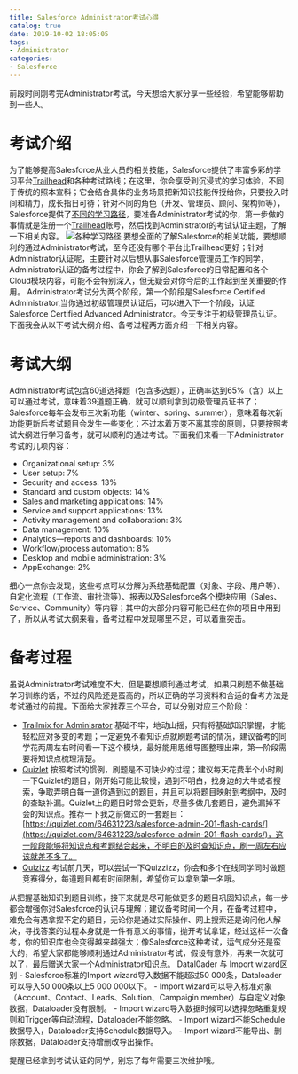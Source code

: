 ```yaml
---
title: Salesforce Administrator考试心得
catalog: true
date: 2019-10-02 18:05:05
tags:
- Administrator
categories:
- Salesforce
---
```

前段时间刚考完Administrator考试，今天想给大家分享一些经验，希望能够帮助到一些人。
# 考试介绍
为了能够提高Salesforce从业人员的相关技能，Salesforce提供了丰富多彩的学习平台[Trailhead](https://trailhead.salesforce.com/)和各种考试路线；在这里，你会享受到沉浸式的学习体验，不同于传统的照本宣科；它会结合具体的业务场景把新知识技能传授给你，只要投入时间和精力，成长指日可待；针对不同的角色（开发、管理员、顾问、架构师等），Salesforce提供了[不同的学习路径](https://trailhead.salesforce.com/credentials/administratoroverview)，要准备Administrator考试的你，第一步做的事情就是注册一个[Trailhead](https://trailhead.salesforce.com/)账号，然后找到Administrator的考试认证主题，了解一下相关内容。
![各种学习路径](https://upload-images.jianshu.io/upload_images/14975804-b399fcffe0e8eb69.png?imageMogr2/auto-orient/strip%7CimageView2/2/w/1240)
要想全面的了解Salesforce的相关功能，要想顺利的通过Administrator考试，至今还没有哪个平台比Trailhead更好；针对Administrator认证呢，主要针对以后想从事Salesforce管理员工作的同学，Administrator认证的备考过程中，你会了解到Salesforce的日常配置和各个Cloud模块内容，可能不会特别深入，但无疑会对你今后的工作起到至关重要的作用。
Administrator考试分为两个阶段，第一个阶段是Salesforce Certified Administrator,当你通过初级管理员认证后，可以进入下一个阶段，认证Salesforce Certified Advanced Administrator。今天专注于初级管理员认证。下面我会从以下考试大纲介绍、备考过程两方面介绍一下相关内容。
# 考试大纲
Administrator考试包含60道选择题（包含多选题），正确率达到65%（含）以上可以通过考试，意味着39道题正确，就可以顺利拿到初级管理员证书了；Salesforce每年会发布三次新功能（winter、spring、summer），意味着每次新功能更新后考试题目会发生一些变化；不过本着万变不离其宗的原则，只要按照考试大纲进行学习备考，就可以顺利的通过考试。下面我们来看一下Administrator考试的几项内容：
- Organizational setup: 3%
- User setup: 7%
- Security and access: 13%
- Standard and custom objects: 14%
- Sales and marketing applications: 14%
- Service and support applications: 13%
- Activity management and collaboration: 3%
- Data management: 10%
- Analytics—reports and dashboards: 10%
- Workflow/process automation: 8%
- Desktop and mobile administration: 3%
- AppExchange: 2%

细心一点你会发现，这些考点可以分解为系统基础配置（对象、字段、用户等）、自定化流程（工作流、审批流等）、报表以及Salesforce各个模块应用（Sales、Service、Community）等内容；其中的大部分内容可能已经在你的项目中用到了，所以从考试大纲来看，备考过程中发现哪里不足，可以着重突击。
# 备考过程
虽说Administrator考试难度不大，但是要想顺利通过考试，如果只刷题不做基础学习训练的话，不过的风险还是蛮高的，所以正确的学习资料和合适的备考方法是考试通过的前提。下面给大家推荐三个平台，可以分别对应三个阶段：
- [Trailmix for Adminisrator](https://trailhead.salesforce.com/en/users/strailhead/trailmixes/prepare-for-your-salesforce-administrator-credential)
基础不牢，地动山摇，只有将基础知识掌握，才能轻松应对多变的考题；一定避免不看知识点就刷题考试的情况，建议备考的同学花两周左右时间看一下这个模块，最好能用思维导图整理出来，第一阶段需要将知识点梳理清楚。
- [Quizlet](https://quizlet.com/)
按照考试的惯例，刷题是不可缺少的过程；建议每天花费半个小时刷一下Quizlet的题目，刚开始可能比较慢，遇到不明白，找身边的大牛或者搜索，争取弄明白每一道你遇到过的题目，并且可以将题目映射到考纲中，及时的查缺补漏。Quizlet上的题目时常会更新，尽量多做几套题目，避免漏掉不会的知识点。推荐一下我之前做过的一套题目：[https://quizlet.com/64631223/salesforce-admin-201-flash-cards/](https://quizlet.com/64631223/salesforce-admin-201-flash-cards/)，这一阶段能够将知识点和考题结合起来，不明白的及时查知识点，刷一周左右应该就差不多了。
- [Quizizz](https://quizizz.com/join)
考试前几天，可以尝试一下Quizzizz，你会和多个在线同学同时做题竞赛得分，每道题目都有时间限制，希望你可以拿到第一名哦。

从把握基础知识到题目训练，接下来就是尽可能做更多的题目巩固知识点，每一步都会增强你对Salesforce的认识与理解；建议备考时间一个月，在备考过程中，难免会有遇拿捏不定的题目，无论你是通过实际操作、网上搜索还是询问他人解决，寻找答案的过程本身就是一件有意义的事情，抛开考试拿证，经过这样一次备考，你的知识库也会变得越来越强大；像Salesforce这种考试，运气成分还是蛮大的，希望大家都能够顺利通过Administrator考试，假设有意外，再来一次就可以了，最后赠送大家一个Administrator知识点。
Datal0ader 与 Import wizard区别
    -  Salesforce标准的Import wizard导入数据不能超过50 000条，Dataloader可以导入50 000条以上5 000 000以下。
    -  Import wizard可以导入标准对象（Account、Contact、Leads、Solution、Campaigin member）与自定义对象数据，Dataloader没有限制。
    - Import wizard导入数据时候可以选择忽略重复规则和Trigger等自动流程，Dataloader不能忽略。
    - Import wizard不能Schedule数据导入，Dataloader支持Schedule数据导入。
    - Import wizard不能导出、删除数据，Dataloader支持增删改导出操作。

提醒已经拿到考试认证的同学，别忘了每年需要三次维护哦。